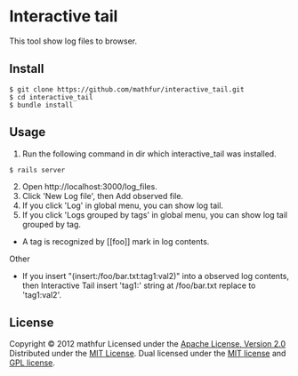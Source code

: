 Interactive tail
================

This tool show log files to browser.

 
Install
------
```shell
$ git clone https://github.com/mathfur/interactive_tail.git
$ cd interactive_tail
$ bundle install
```

Usage
-----
1. Run the following command in dir which interactive_tail was installed.

```shell
$ rails server
```

2. Open http://localhost:3000/log_files.
3. Click 'New Log file', then Add observed file.
4. If you click 'Log' in global menu, you can show log tail.
5. If you click 'Logs grouped by tags' in global menu, you can show log tail grouped by tag.
 * A tag is recognized by [[foo]] mark in log contents.

Other
 * If you insert "(insert:/foo/bar.txt:tag1:val2)" into a observed log contents, then Interactive Tail insert 'tag1:' string at /foo/bar.txt replace to 'tag1:val2'.

License
----------
Copyright &copy; 2012 mathfur
Licensed under the [Apache License,   Version 2.0][Apache]
Distributed under the [MIT License][mit].
Dual licensed under the [MIT license][MIT] and [GPL license][GPL].
 
[Apache]: http://www.apache.org/licenses/LICENSE-2.0
[MIT]: http://www.opensource.org/licenses/mit-license.php

[GPL]: http://www.gnu.org/licenses/gpl.html

